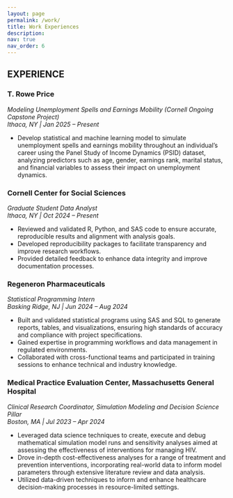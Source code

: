 ```yaml
---
layout: page
permalink: /work/
title: Work Experiences
description: 
nav: true
nav_order: 6
---
```


## EXPERIENCE

### T. Rowe Price  
*Modeling Unemployment Spells and Earnings Mobility (Cornell Ongoing Capstone Project)*  
*Ithaca, NY | Jan 2025 – Present*  
- Develop statistical and machine learning model to simulate unemployment spells and earnings mobility throughout an individual’s career using the Panel Study of Income Dynamics (PSID) dataset, analyzing predictors such as age, gender, earnings rank, marital status, and financial variables to assess their impact on unemployment dynamics.

### Cornell Center for Social Sciences  
*Graduate Student Data Analyst*  
*Ithaca, NY | Oct 2024 – Present*  
- Reviewed and validated R, Python, and SAS code to ensure accurate, reproducible results and alignment with analysis goals.  
- Developed reproducibility packages to facilitate transparency and improve research workflows.  
- Provided detailed feedback to enhance data integrity and improve documentation processes.

### Regeneron Pharmaceuticals  
*Statistical Programming Intern*  
*Basking Ridge, NJ | Jun 2024 – Aug 2024*  
- Built and validated statistical programs using SAS and SQL to generate reports, tables, and visualizations, ensuring high standards of accuracy and compliance with project specifications.  
- Gained expertise in programming workflows and data management in regulated environments.  
- Collaborated with cross-functional teams and participated in training sessions to enhance technical and industry knowledge.

### Medical Practice Evaluation Center, Massachusetts General Hospital  
*Clinical Research Coordinator, Simulation Modeling and Decision Science Pillar*  
*Boston, MA | Jul 2023 – Apr 2024*  
- Leveraged data science techniques to create, execute and debug mathematical simulation model runs and sensitivity analyses aimed at assessing the effectiveness of interventions for managing HIV.  
- Drove in-depth cost-effectiveness analyses for a range of treatment and prevention interventions, incorporating real-world data to inform model parameters through extensive literature review and data analysis.  
- Utilized data-driven techniques to inform and enhance healthcare decision-making processes in resource-limited settings.

